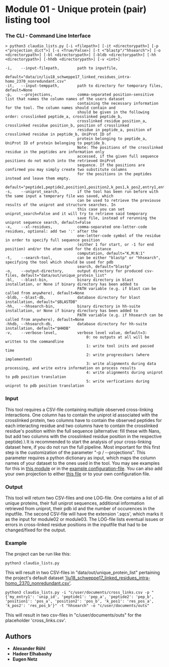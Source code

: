 # Module 01 - Unique protein (pair) listing tool

### The CLI - Command Line Interface
```
> python3 claudio_lists.py [-i <filepath>] [-it <directorypath>] [-p <"projection_dict">] [-s <True/False>] [-t <"blastp"/"hhsearch">] [-o <directorypath>] [-bl <directorypath>] [-bldb <directorypath>] [-hh <directorypath>] [-hhdb <directorypath>] [-v <int>]

-i,    --input-filepath,        path to inputfile,
                                default="data/in/liu18_schweppe17_linked_residues_intra-homo_2370_nonredundant.csv"
-it,   --input-temppath,        path to directory for temporary files, default=None
-p,    --projections,           comma-separated position-sensitive list that names the column names of the users dataset
                                containing the necessary information for the tool. The column names should contain and 
                                should be given in the following order: crosslinked peptide_a, crosslinked peptide_b, 
                                crosslinked residue position_a, crosslinked residue position_b, position of crosslinked 
                                residue in peptide_a, position of crosslinked residue in peptide_b, UniProt ID of 
                                protein belonging to peptide_a, UniProt ID of protein belonging to peptide_b.
                                Note: The positions of the crosslinked residue in the peptides are information only 
                                accessed, if the given full sequence positions do not match into the retrieved UniProt 
                                sequence. If the positions are confirmed you may simply create two substitute columns 
                                for the positions in the peptides instead and leave them empty.
                                default="peptide1,peptide2,position1,position2,k_pos1,k_pos2,entry1,entry2"
-s,    --uniprot_search,        if the tool has been run before with the same input a temporary file was saved, which 
                                can be used to retrieve the previouse results of the uniprot and structure searches. In 
                                this case you can set uniprot_search=False and it will try to retrieve said temporary 
                                save file, instead of rerunning the uniprot sequence search, default=False
-x,    --xl-residues,           comma-separated one-letter-code residues, optional: add two ':' after the 
                                one-letter-code symbol of the residue in order to specify full sequence position 
                                (either 1 for start, or -1 for end position) and/or the atom used for the distance
                                computation, default="K,M:N:1"
-t,    --search-tool,           can be either "blastp" or "hhsearch", specifying the tool which should be used for pdb 
                                search, default="blastp"
-o,    --output-directory,      output directory for produced csv-files, default="data/out/unique_protein_list"
-bl,   --blast-bin,             binary directory in blast installation, or None if binary directory has been added to 
                                PATH variable (e.g. if blast can be called from anywhere), default=None
-bldb, --blast-db,              database directory for blast installation, default="$BLASTDB"
-hh,   --hhsearch-bin,          binary directory in hh-suite installation, or None if binary directory has been added to
                                PATH variable (e.g. if hhsearch can be called from anywhere), default=None
-hhdb, --hhsearch-db,           database directory for hh-suite installation, default="$HHDB"
-v,    --verbose-level,         verbose level value, default=3:
                                    0: no outputs at all will be written to the commandline
                                    1: write tool inits and passed time
                                    2: write progressbars (where implemented)
                                    3: write alignments during data processing, and write extra information on process results
                                    4: write alignments during uniprot to pdb position translation
                                    5: write verfications during uniprot to pdb position translation
```
### Input
This tool requires a CSV-file containing multiple observed cross-linking interactions. One column has to contain the 
uniprot id associated with the crosslinked protein, two columns have to contain the observed peptides for each 
interacting residue and two columns have to contain the crosslinked residue's position within the full sequence 
(alternative: fill these with Nans, but add two columns with the crosslinked residue position in the respective 
peptide).\ It is recommended to start the analysis of your cross-linking dataset here, if you do not run the full 
pipeline. Most important for this first step is the customization of the parameter "-p / --projections". This parameter 
requires a python dictionary as input, which maps the column names of your dataset to the ones used in the tool. You may
see examples for this in [this module](https://github.com/KohlbacherLab/CLAUDIO/blob/main/module01/src/dict/default_projections.py)
or in the [example configuration-file](https://github.com/KohlbacherLab/CLAUDIO/blob/main/config.txt). You can also add
your own projection to either [this file](https://github.com/KohlbacherLab/CLAUDIO/blob/main/module01/src/dict/default_projections.py)
or to your own configuration file.

### Output
This tool will return two CSV-files and one LOG-file. One contains a list of all unique proteins, their full uniprot 
sequences, additional information retrieved from uniprot, their pdb id and the number of occurences in the inputfile. 
The second CSV-file will have the extension '.sqcs', which marks it as the input for module02 or module03. The LOG-file 
lists eventual issues or errors in cross-linked residue positions in the inputfile that had to be changed/fixed for the 
output.

### Example
The project can be run like this:
```
python3 claudio_lists.py
```
This will result in two CSV-files in "data/out/unique_protein_list" pertaining the project's default dataset 
['liu18_schweppe17_linked_residues_intra-homo_2370_nonredundant.csv'](https://github.com/KohlbacherLab/CLAUDIO/blob/main/data/in/liu18_schweppe17_linked_residues_intra-homo_2370_nonredundant.csv).
```
python3 claudio_lists.py -i "c/user/documents/cross_links.csv -p "{'my_entry1': 'unip_id', 'peptide1': 'pep_a', 'peptide2': 'pep_b', 'position1': 'pos_a', 'position2': 'pos_b', 'k_pos1': 'res_pos_a', 'k_pos2': 'res_pos_b'}" -t "hhsearch" -o "c/user/documents/outs"
```
This will result in two csv-files in "c/user/documents/outs" for the placeholder 'cross_links.csv'.

## Authors
* **Alexander Röhl**
* **Hadeer Elhabashy**
* **Eugen Netz**
